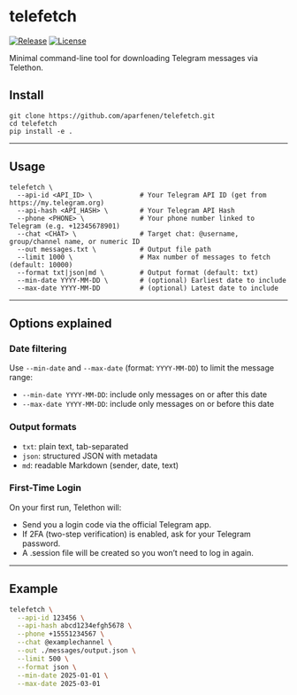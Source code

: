 # telefetch
[![Release](https://img.shields.io/github/v/release/aparfenen/telefetch)](https://github.com/aparfenen/telefetch/releases)
[![License](https://img.shields.io/github/license/aparfenen/telefetch)](https://github.com/aparfenen/telefetch/blob/main/LICENSE)
  
Minimal command-line tool for downloading Telegram messages via Telethon.


## Install
```
git clone https://github.com/aparfenen/telefetch.git
cd telefetch
pip install -e .
```

---

## Usage
```
telefetch \
  --api-id <API_ID> \            # Your Telegram API ID (get from https://my.telegram.org)
  --api-hash <API_HASH> \        # Your Telegram API Hash
  --phone <PHONE> \              # Your phone number linked to Telegram (e.g. +12345678901)
  --chat <CHAT> \                # Target chat: @username, group/channel name, or numeric ID
  --out messages.txt \           # Output file path
  --limit 1000 \                 # Max number of messages to fetch (default: 10000)
  --format txt|json|md \         # Output format (default: txt)
  --min-date YYYY-MM-DD \        # (optional) Earliest date to include
  --max-date YYYY-MM-DD          # (optional) Latest date to include
```

---

## Options explained

### Date filtering
Use `--min-date` and `--max-date` (format: `YYYY-MM-DD`) to limit the message range:
- `--min-date YYYY-MM-DD`: include only messages on or after this date  
- `--max-date YYYY-MM-DD`: include only messages on or before this date

### Output formats
- `txt`: plain text, tab-separated  
- `json`: structured JSON with metadata  
- `md`: readable Markdown (sender, date, text)

### First-Time Login
On your first run, Telethon will:  
- Send you a login code via the official Telegram app.
- If 2FA (two-step verification) is enabled, ask for your Telegram password.
- A .session file will be created so you won’t need to log in again.

---

## Example
```bash
telefetch \
  --api-id 123456 \
  --api-hash abcd1234efgh5678 \
  --phone +15551234567 \
  --chat @examplechannel \
  --out ./messages/output.json \
  --limit 500 \
  --format json \
  --min-date 2025-01-01 \
  --max-date 2025-03-01
```
